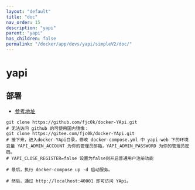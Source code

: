 ```yaml
---
layout: "default"
title: "doc"
nav_order: 15
description: "yapi"
parent: "yapi"
has_children: false
permalink: "/docker/app/devs/yapi/simpleV2/doc/"
---
```


# yapi

## 部署

- [参考地址](https://github.com/fjc0k/docker-YApi)

```shell
git clone https://github.com/fjc0k/docker-YApi.git
# 无法访问 github 的可使用国内镜像：
git clone https://gitee.com/fjc0k/docker-YApi.git
# 接下来，进入docker-YApi目录，修改 docker-compose.yml 中 yapi-web 下的环境变量 YAPI_ADMIN_ACCOUNT 为你的管理员邮箱，YAPI_ADMIN_PASSWORD 为你的管理员密码。
# YAPI_CLOSE_REGISTER=false 设置为false则开启普通用户注册功能

# 最后，执行 docker-compose up -d 启动服务。

# 然后，通过 http://localhost:40001 即可访问 YApi。
```
